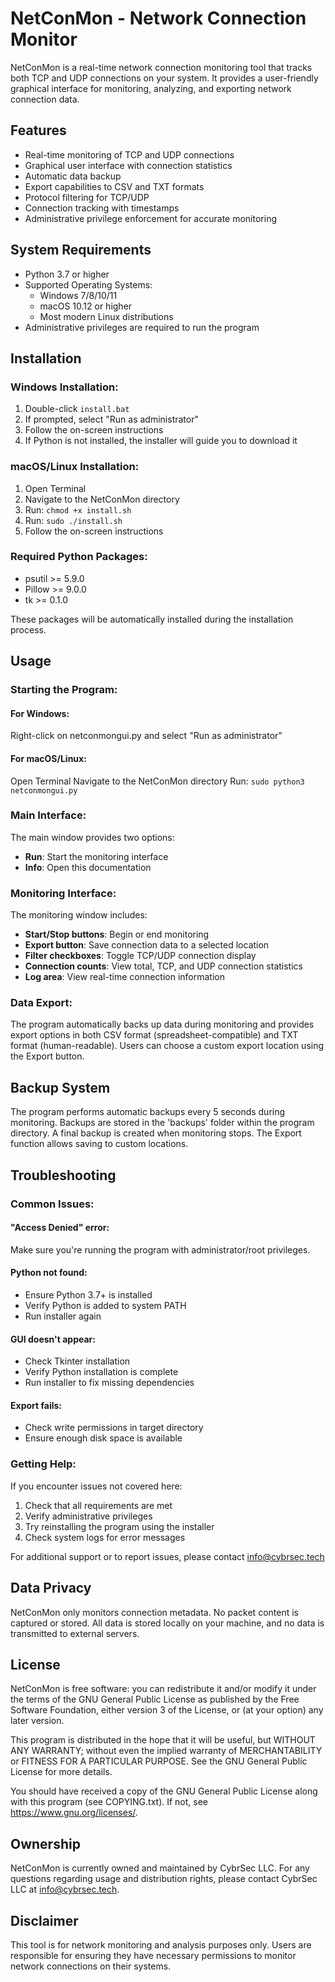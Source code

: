 # NetConMon - Network Connection Monitor

NetConMon is a real-time network connection monitoring tool that tracks both TCP and UDP connections on your system. It provides a user-friendly graphical interface for monitoring, analyzing, and exporting network connection data.

## Features

- Real-time monitoring of TCP and UDP connections
- Graphical user interface with connection statistics
- Automatic data backup
- Export capabilities to CSV and TXT formats
- Protocol filtering for TCP/UDP
- Connection tracking with timestamps
- Administrative privilege enforcement for accurate monitoring

## System Requirements

- Python 3.7 or higher
- Supported Operating Systems:
  - Windows 7/8/10/11
  - macOS 10.12 or higher
  - Most modern Linux distributions
- Administrative privileges are required to run the program

## Installation

### Windows Installation:
1. Double-click `install.bat`
2. If prompted, select "Run as administrator"
3. Follow the on-screen instructions
4. If Python is not installed, the installer will guide you to download it

### macOS/Linux Installation:
1. Open Terminal
2. Navigate to the NetConMon directory
3. Run: `chmod +x install.sh`
4. Run: `sudo ./install.sh`
5. Follow the on-screen instructions

### Required Python Packages:
- psutil >= 5.9.0
- Pillow >= 9.0.0
- tk >= 0.1.0

These packages will be automatically installed during the installation process.

## Usage

### Starting the Program:

#### For Windows:
Right-click on netconmongui.py and select "Run as administrator"

#### For macOS/Linux:
Open Terminal
Navigate to the NetConMon directory
Run: `sudo python3 netconmongui.py`

### Main Interface:
The main window provides two options:
- **Run**: Start the monitoring interface
- **Info**: Open this documentation

### Monitoring Interface:
The monitoring window includes:
- **Start/Stop buttons**: Begin or end monitoring
- **Export button**: Save connection data to a selected location
- **Filter checkboxes**: Toggle TCP/UDP connection display
- **Connection counts**: View total, TCP, and UDP connection statistics
- **Log area**: View real-time connection information

### Data Export:
The program automatically backs up data during monitoring and provides export options in both CSV format (spreadsheet-compatible) and TXT format (human-readable). Users can choose a custom export location using the Export button.

## Backup System

The program performs automatic backups every 5 seconds during monitoring. Backups are stored in the 'backups' folder within the program directory. A final backup is created when monitoring stops. The Export function allows saving to custom locations.

## Troubleshooting

### Common Issues:

#### "Access Denied" error:
Make sure you're running the program with administrator/root privileges.

#### Python not found:
- Ensure Python 3.7+ is installed
- Verify Python is added to system PATH
- Run installer again

#### GUI doesn't appear:
- Check Tkinter installation
- Verify Python installation is complete
- Run installer to fix missing dependencies

#### Export fails:
- Check write permissions in target directory
- Ensure enough disk space is available

### Getting Help:
If you encounter issues not covered here:
1. Check that all requirements are met
2. Verify administrative privileges
3. Try reinstalling the program using the installer
4. Check system logs for error messages

For additional support or to report issues, please contact info@cybrsec.tech

## Data Privacy

NetConMon only monitors connection metadata. No packet content is captured or stored. All data is stored locally on your machine, and no data is transmitted to external servers.

## License

NetConMon is free software: you can redistribute it and/or modify it under the terms of the GNU General Public License as published by the Free Software Foundation, either version 3 of the License, or (at your option) any later version.

This program is distributed in the hope that it will be useful, but WITHOUT ANY WARRANTY; without even the implied warranty of MERCHANTABILITY or FITNESS FOR A PARTICULAR PURPOSE. See the GNU General Public License for more details.

You should have received a copy of the GNU General Public License along with this program (see COPYING.txt). If not, see <https://www.gnu.org/licenses/>.

## Ownership

NetConMon is currently owned and maintained by CybrSec LLC. For any questions regarding usage and distribution rights, please contact CybrSec LLC at info@cybrsec.tech.

## Disclaimer

This tool is for network monitoring and analysis purposes only. Users are responsible for ensuring they have necessary permissions to monitor network connections on their systems.
